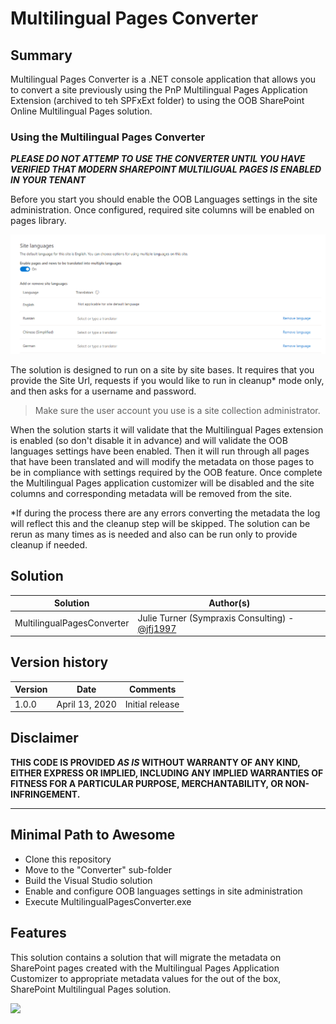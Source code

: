 # Multilingual Pages Converter

## Summary

Multilingual Pages Converter is a .NET console application that allows you to convert a site previously using the PnP Multilingual Pages Application Extension (archived to teh SPFxExt folder) to using the OOB SharePoint Online Multilingual Pages solution.

### Using the Multilingual Pages Converter

***PLEASE DO NOT ATTEMP TO USE THE CONVERTER UNTIL YOU HAVE VERIFIED THAT MODERN SHAREPOINT MULTILIGUAL PAGES IS ENABLED IN YOUR TENANT***

Before you start you should enable the OOB Languages settings in the site administration. Once configured, required site columns will be enabled on pages library.

![Screenshot Language Settings](./LanguageSettings.png)

The solution is designed to run on a site by site bases. It requires that you provide the Site Url, requests if you would like to run in cleanup* mode only, and then asks for a username and password.

>Make sure the user account you use is a site collection administrator.

When the solution starts it will validate that the Multilingual Pages extension is enabled (so don't disable it in advance) and will validate the OOB languages settings have been enabled. Then it will run through all pages that have been translated and will modify the metadata on those pages to be in compliance with settings required by the OOB feature. Once complete the Multilingual Pages application customizer will be disabled and the site columns and corresponding metadata will be removed from the site.

*If during the process there are any errors converting the metadata the log will reflect this and the cleanup step will be skipped.  The solution can be rerun as many times as is needed and also can be run only to provide cleanup if needed.

## Solution

Solution|Author(s)
--------|---------
MultilingualPagesConverter | Julie Turner (Sympraxis Consulting) - [@jfj1997](https://twitter.com/jfj1997)

## Version history

Version|Date|Comments
-------|----|--------
1.0.0|April 13, 2020|Initial release

## Disclaimer

**THIS CODE IS PROVIDED *AS IS* WITHOUT WARRANTY OF ANY KIND, EITHER EXPRESS OR IMPLIED, INCLUDING ANY IMPLIED WARRANTIES OF FITNESS FOR A PARTICULAR PURPOSE, MERCHANTABILITY, OR NON-INFRINGEMENT.**

---

## Minimal Path to Awesome

* Clone this repository
* Move to the "Converter" sub-folder
* Build the Visual Studio solution
* Enable and configure OOB languages settings in site administration
* Execute MultilingualPagesConverter.exe

## Features

This solution contains a solution that will migrate the metadata on SharePoint pages created with the Multilingual Pages Application Customizer to appropriate metadata values for the out of the box, SharePoint Multilingual Pages solution.

<img src="https://telemetry.sharepointpnp.com/sp-dev-solutions/solutions/MultiligualPages" />
